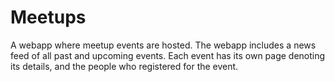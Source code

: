 # Meetups
A webapp where meetup events are hosted. The webapp includes a news feed of all past and upcoming events. Each event has its own page denoting its details, and the people who registered for the event.
